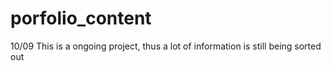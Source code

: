 # porfolio_content

10/09 This is a ongoing project, thus a lot of information is still being sorted out
